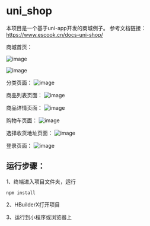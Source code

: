# uni_shop
本项目是一个基于uni-app开发的商城例子。
参考文档链接：https://www.escook.cn/docs-uni-shop/

商城首页：

![image](https://user-images.githubusercontent.com/93867993/189660419-49c977aa-c153-4037-bbec-85955c7b7e1a.png)

![image](https://user-images.githubusercontent.com/93867993/189660493-0310e1f9-397a-4e5d-8139-b9a6d9227919.png)

分类页面：
![image](https://user-images.githubusercontent.com/93867993/189660546-73d92b71-f265-41be-9bbb-6449b2ef0440.png)

商品列表页面：
![image](https://user-images.githubusercontent.com/93867993/189660624-960c8f20-f32b-403a-a17e-661827cbcab4.png)

商品详情页面：
![image](https://user-images.githubusercontent.com/93867993/189660692-da70e858-9a94-46e4-acbb-a754839ea5cc.png)

购物车页面：
![image](https://user-images.githubusercontent.com/93867993/189660743-ed259d03-3ef5-4361-b194-6047213ab1aa.png)

选择收货地址页面：
![image](https://user-images.githubusercontent.com/93867993/189660870-019e402b-fdd9-4880-9316-8088ff8e0f0a.png)

登录页面：
![image](https://user-images.githubusercontent.com/93867993/189660824-89d7768d-4b01-4003-95fd-445e78fdcfdf.png)

## 运行步骤：

1、终端进入项目文件夹，运行

```
npm install
```

2、HBuilderX打开项目

3、运行到小程序或浏览器上

